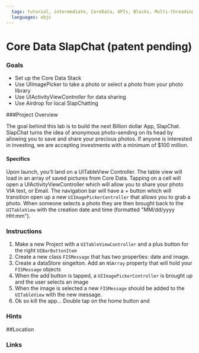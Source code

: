 ```yaml
---
  tags: tutorial, intermediate, CoreData, APIs, Blocks, Multi-threading
  languages: objc
---
```


Core Data SlapChat (patent pending)
=========

### Goals 
- Set up the Core Data Stack 
- Use UIImagePicker to take a photo or select a photo from your photo library
- Use UIActivityViewController for data sharing 
- Use Airdrop for local SlapChatting 

###Project Overview 

The goal behind this lab is to build the next Billion dollar App, SlapChat.  SlapChat turns the idea of anonymous photo-sending on its head by allowing you to save and share your precious photos. If anyone is interested in investing, we are accepting investments with a minimum of $100 million. 

#### Specifics

Upon launch, you'll land on a UITableView Controller.  The table view will load in an array of saved pictures from Core Data. Tapping on a cell will open a UIActivityViewController which will allow you to share your photo VIA text, or Email.  The navigation bar will have a + button which will transition open up a new `UIImagePickerController` that allows you to grab a photo. When someone selects a photo they are then brought back to the `UITableView` with the creation date and time (formatted "MM/dd/yyyy HH:mm").

### Instructions

  1. Make a new Project with a `UITableViewController` and a plus button for the right `UIBarButtonItem`
  2. Create a new class `FISMessage` that has two properties: date and image.
  3. Create a dataStore singelton. Add an `NSArray` property that will hold your `FISMessage` objects
  4. When the add button is tapped, a `UIImagePickerController` is brought up and the user selects an image
  5. When the image is selected a new `FISMessage` should be added to the `UITableView` with the new message.
  6. Ok so kill the app... Double tap on the home button and 


### Hints


##Location 

### Links 


